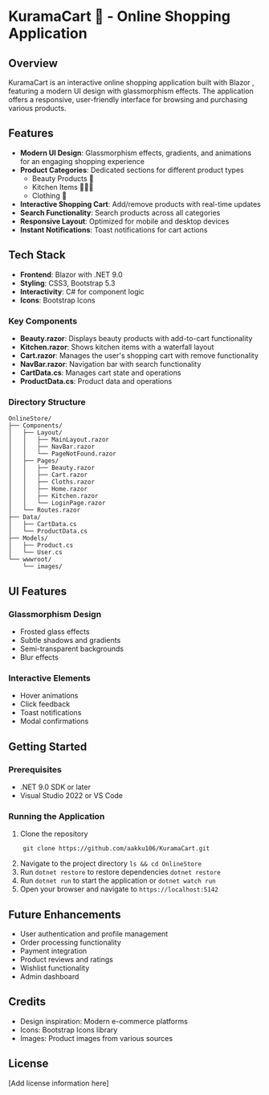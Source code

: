 # KuramaCart 🦊 - Online Shopping Application

## Overview

KuramaCart is an interactive online shopping application built with Blazor , featuring a modern UI design with glassmorphism effects. The application offers a responsive, user-friendly interface for browsing and purchasing various products.

## Features

- **Modern UI Design**: Glassmorphism effects, gradients, and animations for an engaging shopping experience
- **Product Categories**: Dedicated sections for different product types
  - Beauty Products 💄
  - Kitchen Items 🧑🏻‍🍳
  - Clothing 👕
- **Interactive Shopping Cart**: Add/remove products with real-time updates
- **Search Functionality**: Search products across all categories
- **Responsive Layout**: Optimized for mobile and desktop devices
- **Instant Notifications**: Toast notifications for cart actions

## Tech Stack

- **Frontend**: Blazor  with .NET 9.0
- **Styling**: CSS3, Bootstrap 5.3
- **Interactivity**: C# for component logic
- **Icons**: Bootstrap Icons

<!-- ## Project Structure -->

### Key Components

- **Beauty.razor**: Displays beauty products with add-to-cart functionality
- **Kitchen.razor**: Shows kitchen items with a waterfall layout
- **Cart.razor**: Manages the user's shopping cart with remove functionality
- **NavBar.razor**: Navigation bar with search functionality
- **CartData.cs**: Manages cart state and operations
- **ProductData.cs**: Product data and operations

### Directory Structure

```
OnlineStore/
├── Components/
│   ├── Layout/
│   │   ├── MainLayout.razor
│   │   ├── NavBar.razor
│   │   └── PageNotFound.razor
│   ├── Pages/
│   │   ├── Beauty.razor
│   │   ├── Cart.razor
│   │   ├── Cloths.razor
│   │   ├── Home.razor
│   │   ├── Kitchen.razor
│   │   └── LoginPage.razor
│   └── Routes.razor
├── Data/
│   ├── CartData.cs
│   └── ProductData.cs
├── Models/
│   ├── Product.cs
│   └── User.cs
└── wwwroot/
    └── images/
```

## UI Features

### Glassmorphism Design
- Frosted glass effects
- Subtle shadows and gradients
- Semi-transparent backgrounds
- Blur effects

### Interactive Elements
- Hover animations
- Click feedback
- Toast notifications
- Modal confirmations

<!-- ## Screenshots -->


## Getting Started

### Prerequisites
- .NET 9.0 SDK or later
- Visual Studio 2022 or VS Code

### Running the Application
1. Clone the repository 
``` 
    git clone https://github.com/aakku106/KuramaCart.git
 ```
2. Navigate to the project directory ``` ls && cd OnlineStore ```
3. Run `dotnet restore` to restore dependencies ``` dotnet restore ```
4. Run `dotnet run` to start the application or ``` dotnet watch run ```
5. Open your browser and navigate to `https://localhost:5142`

## Future Enhancements

- User authentication and profile management
- Order processing functionality
- Payment integration
- Product reviews and ratings
- Wishlist functionality
- Admin dashboard

## Credits

- Design inspiration: Modern e-commerce platforms
- Icons: Bootstrap Icons library
- Images: Product images from various sources

## License

[Add license information here]